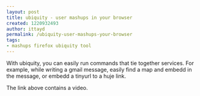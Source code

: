 ```yaml
---
layout: post
title: ubiquity - user mashups in your browser
created: 1220932493
author: ittayd
permalink: /ubiquity-user-mashups-your-browser
tags:
- mashups firefox ubiquity tool
---
```

<p>With ubiquity, you can easily run commands that tie together services. For example, while writing a gmail message, easily find a map and embedd in the message, or embedd a tinyurl to a huje link.</p><p>The link above contains a video.</p>

